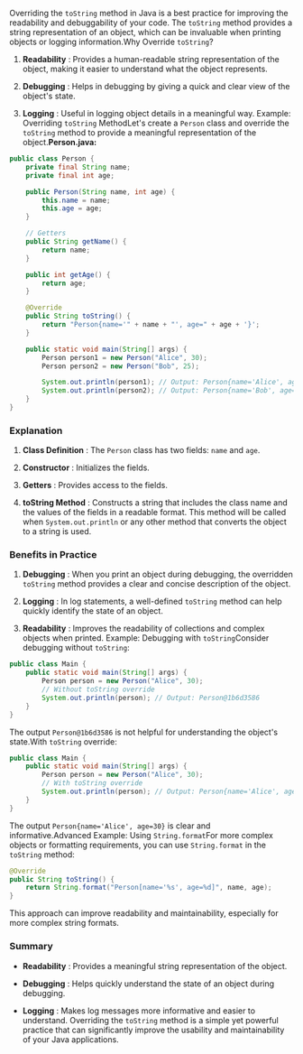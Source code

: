 Overriding the `toString` method in Java is a best practice for improving the readability and debuggability of your code. The `toString` method provides a string representation of an object, which can be invaluable when printing objects or logging information.Why Override `toString`?

1. **Readability** : Provides a human-readable string representation of the object, making it easier to understand what the object represents.

2. **Debugging** : Helps in debugging by giving a quick and clear view of the object's state.

3. **Logging** : Useful in logging object details in a meaningful way.
   Example: Overriding `toString` MethodLet's create a `Person` class and override the `toString` method to provide a meaningful representation of the object.**Person.java:**

```java
public class Person {
    private final String name;
    private final int age;

    public Person(String name, int age) {
        this.name = name;
        this.age = age;
    }

    // Getters
    public String getName() {
        return name;
    }

    public int getAge() {
        return age;
    }

    @Override
    public String toString() {
        return "Person{name='" + name + "', age=" + age + '}';
    }

    public static void main(String[] args) {
        Person person1 = new Person("Alice", 30);
        Person person2 = new Person("Bob", 25);

        System.out.println(person1); // Output: Person{name='Alice', age=30}
        System.out.println(person2); // Output: Person{name='Bob', age=25}
    }
}
```

### Explanation

1. **Class Definition** : The `Person` class has two fields: `name` and `age`.

2. **Constructor** : Initializes the fields.

3. **Getters** : Provides access to the fields.

4. **toString Method** : Constructs a string that includes the class name and the values of the fields in a readable format. This method will be called when `System.out.println` or any other method that converts the object to a string is used.

### Benefits in Practice

1. **Debugging** : When you print an object during debugging, the overridden `toString` method provides a clear and concise description of the object.

2. **Logging** : In log statements, a well-defined `toString` method can help quickly identify the state of an object.

3. **Readability** : Improves the readability of collections and complex objects when printed.
   Example: Debugging with `toString`Consider debugging without `toString`:

```java
public class Main {
    public static void main(String[] args) {
        Person person = new Person("Alice", 30);
        // Without toString override
        System.out.println(person); // Output: Person@1b6d3586
    }
}
```

The output `Person@1b6d3586` is not helpful for understanding the object's state.With `toString` override:

```java
public class Main {
    public static void main(String[] args) {
        Person person = new Person("Alice", 30);
        // With toString override
        System.out.println(person); // Output: Person{name='Alice', age=30}
    }
}
```

The output `Person{name='Alice', age=30}` is clear and informative.Advanced Example: Using `String.format`For more complex objects or formatting requirements, you can use `String.format` in the `toString` method:

```java
@Override
public String toString() {
    return String.format("Person[name='%s', age=%d]", name, age);
}
```

This approach can improve readability and maintainability, especially for more complex string formats.

### Summary

- **Readability** : Provides a meaningful string representation of the object.

- **Debugging** : Helps quickly understand the state of an object during debugging.

- **Logging** : Makes log messages more informative and easier to understand.
  Overriding the `toString` method is a simple yet powerful practice that can significantly improve the usability and maintainability of your Java applications.
